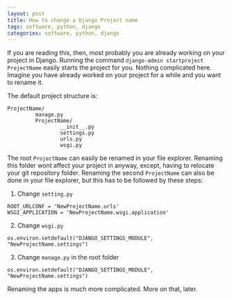 ```yaml
---
layout: post
title: How to change a Django Project name
tags: software, python, django
categories: software, python, django
---
```


If you are reading this, then, most probably you are already working on your project in Django. Running the command  `django-admin startproject ProjectName` easily starts the project for you. Nothing complicated here. Imagine you have already worked on your project for a while and you want to rename it.

The default project structure is:
```
ProjectName/
         manage.py
         ProjectName/
                 __init__.py
                 settings.py
                 urls.py
                 wsgi.py
```

The root `ProjectName` can easily be renamed in your file explorer. Renaming this folder wont affect your project in anyway, except, having to relocate your git repository folder. Renaming the second `ProjectName` can also be done in your file explorer, but this has to be followed by these steps:

1. Change `setting.py`
```
ROOT_URLCONF = 'NewProjectName.urls'
WSGI_APPLICATION = 'NewProjectName.wsgi.application'
```
2. Change `wsgi.py`
```
os.environ.setdefault("DJANGO_SETTINGS_MODULE", "NewProjectName.settings")
```
3. Change `manage.py` in the root folder
```
os.environ.setdefault("DJANGO_SETTINGS_MODULE", "NewProjectName.settings")
```

Renaming the apps is much more complicated. More on that, later.
